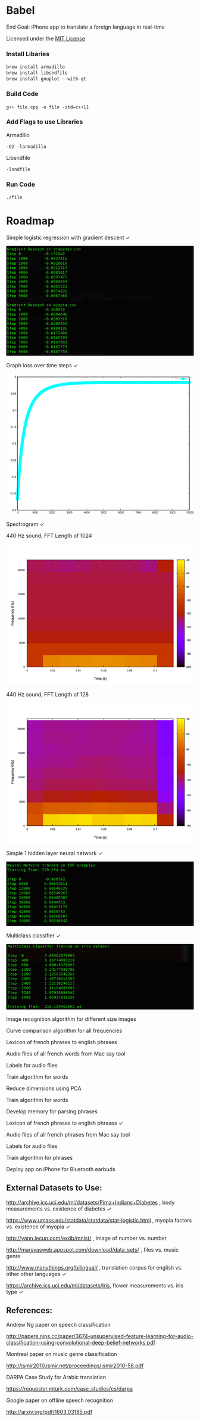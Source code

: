 # Babel
End Goal: iPhone app to translate a foreign language in real-time

Licensed under the [MIT License](https://opensource.org/licenses/MIT)

### Install Libaries

```
brew install armadillo
brew install libsndfile
brew install gnuplot --with-qt
```

### Build Code

```
g++ file.cpp -o file -std=c++11
```

### Add Flags to use Libraries

Armadillo

```
-O2 -larmadillo
```

Libsndfile

```
-lsndfile
```

### Run Code
```
./file
```

# Roadmap
Simple logistic regression with gradient descent ✓
   
![logistic regression loss](screenshots/logistic_regression.png)
   
Graph loss over time steps ✓
   
![graph loss](screenshots/myopia_loss.png)
   
Spectrogram ✓
   
440 Hz sound, FFT Length of 1024

![1024 spectrogram](screenshots/1024_raw.png)
   
440 Hz sound, FFT Length of 128

![128 spectrogram](screenshots/128_raw.png)
   
Simple 1 hidden layer neural network ✓

![neural net loss](screenshots/h1_neural_net.png)

Multiclass classifier ✓

![Multiclass classifier loss](screenshots/multiclass.png)

Image recognition algorithm for different size images

Curve comparison algorithm for all frequencies

Lexicon of french phrases to english phrases

Audio files of all french words from Mac say tool

Labels for audio files

Train algorithm for words

Reduce dimensions using PCA

Train algorithm for words

Develop memory for parsing phrases

Lexicon of french phrases to english phrases ✓

Audio files of all french phrases from Mac say tool

Labels for audio files

Train algorithm for phrases
   
Deploy app on iPhone for Bluetooth earbuds

## External Datasets to Use:
   http://archive.ics.uci.edu/ml/datasets/Pima+Indians+Diabetes , body measurements vs. existence of diabetes ✓
   
   https://www.umass.edu/statdata/statdata/stat-logistic.html , myopia factors vs. existence of myopia ✓
   
   http://yann.lecun.com/exdb/mnist/ , image of number vs. number
   
   http://marsyasweb.appspot.com/download/data_sets/ , files vs. music genre
   
   http://www.manythings.org/bilingual/ , translation corpus for english vs. other other languages ✓
   
   https://archive.ics.uci.edu/ml/datasets/Iris, flower measurements vs. iris type ✓

## References:
   Andrew Ng paper on speech classification

   http://papers.nips.cc/paper/3674-unsupervised-feature-learning-for-audio-classification-using-convolutional-deep-belief-networks.pdf
   
   Montreal paper on music genre classification
   
   http://ismir2010.ismir.net/proceedings/ismir2010-58.pdf

   DARPA Case Study for Arabic translation
   
   https://requester.mturk.com/case_studies/cs/darpa
   
   Google paper on offline speech recognition
   
   http://arxiv.org/pdf/1603.03185.pdf
